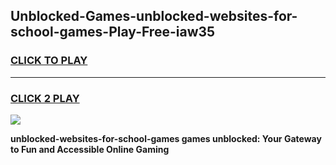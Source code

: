 
## Unblocked-Games-unblocked-websites-for-school-games-Play-Free-iaw35
<h3>
<a href="https://premium76.site?title=unblocked-websites-for-school-games&ref=18A1">CLICK TO PLAY</a></h3>
<hr>

<h3>
<a href="https://premium76.site?title=unblocked-websites-for-school-games&ref=18A1">CLICK 2 PLAY</a>
  
</h3>

<a href="https://premium76.site?title=unblocked-websites-for-school-games&ref=18A1"><img src="https://clearcache.store/games.png"></a>


**unblocked-websites-for-school-games games unblocked: Your Gateway to Fun and Accessible Online Gaming**
